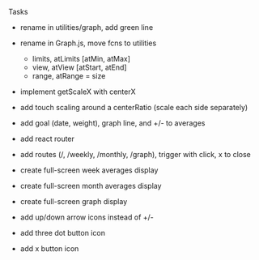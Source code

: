 Tasks
- rename in utilities/graph, add green line
- rename in Graph.js, move fcns to utilities
  - limits, atLimits [atMin, atMax]
  - view, atView [atStart, atEnd]
  - range, atRange = size
- implement getScaleX with centerX
- add touch scaling around a centerRatio (scale each side separately)

- add goal (date, weight), graph line, and +/- to averages

- add react router
- add routes (/, /weekly, /monthly, /graph), trigger with click, x to close
- create full-screen week averages display
- create full-screen month averages display
- create full-screen graph display
- add up/down arrow icons instead of +/-
- add three dot button icon
- add x button icon
